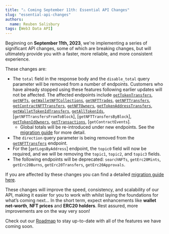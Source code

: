 ```yaml
---
title: "⚠️ Coming September 11th: Essential API Changes"
slug: "essential-api-changes"
authors:
  name: Reuben Salisbury
tags: [Web3 Data API]
---
```


Beginning on **September 11th, 2023**, we're implementing a series of significant API changes, some of which are breaking changes, but will ultimately provide you with a faster, more reliable, and more consistent experience.

<!-- truncate -->

These changes are:

- The `total` field in the response body and the `disable_total` query parameter will be removed from a number of endpoints. Customers who have already stopped using these features following earlier updates will not be affected. The affected endpoints include [`getTokenTransfers`](/web3-data-api/evm/reference/get-wallet-token-transfers), [`getNFTs`](/web3-data-api/evm/reference/get-wallet-nfts), [`getWalletNFTCollections`](/web3-data-api/evm/reference/wallet-api/get-nft-collections-by-wallet), [`getNFTTrades`](/web3-data-api/evm/reference/get-nft-trades), [`getNFTTransfers`](/web3-data-api/evm/reference/get-wallet-nft-transfers), [`getContractNFTTransfers`](/web3-data-api/evm/reference/get-nft-contract-transfers), [`getNFTOwners`](/web3-data-api/evm/reference/get-nft-owners), [`getTokenAddressTransfers`](/web3-data-api/evm/reference/get-token-transfers), [`getWalletTokenIdTransfers`](/web3-data-api/evm/reference/get-nft-transfers), [`getAllTokenIds`](/web3-data-api/evm/reference/get-contract-nfts), [`getNFTTransfersFromToBlock`], [`getNFTTransfersByBlock`], [`getTokenIdOwners`](/web3-data-api/evm/reference/get-nft-token-id-owners), [`getTransactions`](/web3-data-api/evm/reference/wallet-api/get-transactions-by-wallet), [`getContractEvents`].
  - Global totals will be re-introduced under new endpoints. See the [migration guide](/web3-data-api/breaking-changes/migration-guide) for more detail.
- The `direction` query parameter is being removed from the [`getNFTTransfers`](/web3-data-api/evm/reference/get-wallet-nft-transfers) endpoint.
- For the [`getLogsByAddress`] endpoint, the `topic0` field will now be required, and we will be removing the `topic1`, `topic2`, and `topic3` fields.
- The following endpoints will be deprecated: `searchNFTs`, `getErc20Mints`, `getErc20Burns`, `getErc20Transfers`, `getErc20Approvals`.

If you are affected by these changes you can find a detailed [migration guide here](/web3-data-api/breaking-changes/migration-guide).

These changes will improve the speed, consistency, and scalability of our API, making it easier for you to work with whilst laying the foundations for what’s coming next… In the short term, expect enhancements like **wallet net-worth**, **NFT prices** and **ERC20 holders**. Rest assured, more improvements are on the way very soon!

Check out our [Roadmap](https://roadmap.moralis.io/) to stay up-to-date with all of the features we have coming soon.
